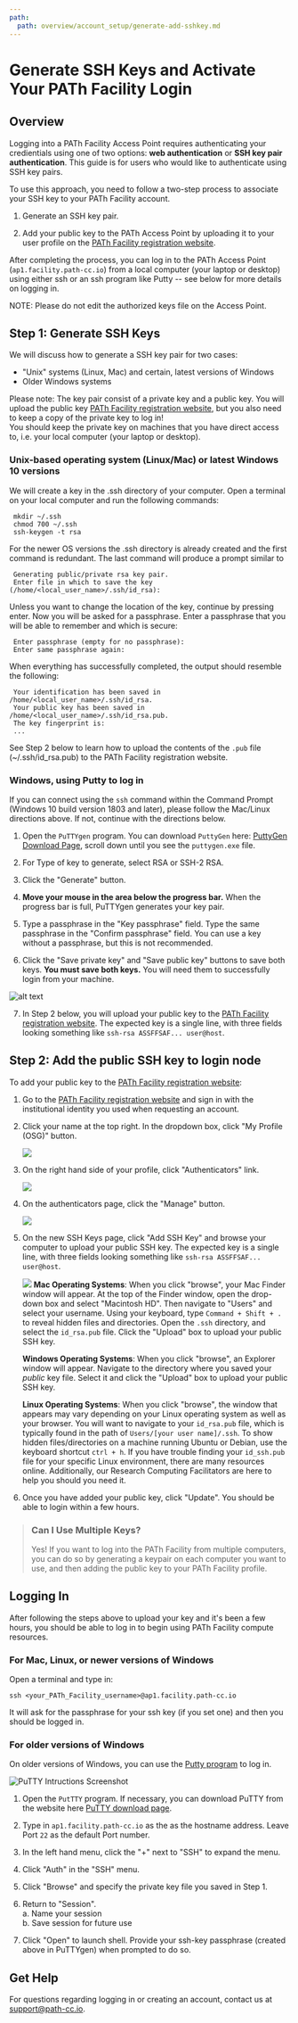 ```yaml
---
path:
  path: overview/account_setup/generate-add-sshkey.md
---
```


Generate SSH Keys and Activate Your PATh Facility Login 
====================================

## Overview

Logging into a PATh Facility Access Point requires authenticating your credientials using one of two options: **web authentication** or **SSH key pair authentication**. This guide is for users who would like to authenticate using SSH key pairs.

To use this approach, you need to follow a two-step process to associate your SSH key to your PATh Facility account. 

1. Generate an SSH key pair.  

2. Add your public key to the PATh Access Point by uploading it to 
your user profile on the [PATh Facility registration website](https://registry.cilogon.org/registry/co_petitions/start/coef:263).

After completing the process, you can log in to the PATh Access Point (`ap1.facility.path-cc.io`) from a local computer 
(your laptop or desktop) using either ssh or an ssh program like Putty -- see below for 
more details on logging in. 

NOTE: Please do not edit the authorized keys file on the Access Point.

## Step 1: Generate SSH Keys

We will discuss how to generate a SSH key pair for two cases: 

* "Unix" systems (Linux, Mac) and certain, latest versions of Windows
* Older Windows systems

Please note: The key pair consist of a private key and a public key. You will upload the 
public key [PATh Facility registration website](https://registry.cilogon.org/registry/co_petitions/start/coef:263), but you also need to keep a copy of the private key to log in!  
You should keep the private key on machines that you have 
direct access to, i.e. your local computer (your laptop or desktop).

### Unix-based operating system (Linux/Mac) or latest Windows 10 versions

We will create a key in the .ssh directory of your computer. Open a terminal on your local computer and run the following commands: 

     mkdir ~/.ssh
     chmod 700 ~/.ssh
     ssh-keygen -t rsa

For the newer OS versions the .ssh directory is already created and the first command is redundant. The last command will produce a prompt similar to

     Generating public/private rsa key pair.
     Enter file in which to save the key (/home/<local_user_name>/.ssh/id_rsa):

Unless you want to change the location of the key, continue by pressing enter.
Now you will be asked for a passphrase. Enter a passphrase that you will be 
able to remember and which is secure:

     Enter passphrase (empty for no passphrase):
     Enter same passphrase again:

When everything has successfully completed, the output should resemble the
following: 

     Your identification has been saved in /home/<local_user_name>/.ssh/id_rsa.
     Your public key has been saved in /home/<local_user_name>/.ssh/id_rsa.pub.
     The key fingerprint is:
     ...

See Step 2 below to learn how to upload the contents of the `.pub` file (~/.ssh/id_rsa.pub) to the PATh Facility registration website. 

### Windows, using Putty to log in

If you can connect using the `ssh` command within the Command Prompt (Windows 10 build version 1803 and later), please follow the Mac/Linux directions above. If not, 
continue with the directions below. 

1. Open the `PuTTYgen` program.  You can download `PuttyGen` 
here: [PuttyGen Download Page](https://www.chiark.greenend.org.uk/~sgtatham/putty/latest.html), 
scroll down until you see the `puttygen.exe` file. 

2. For Type of key to generate, select RSA or SSH-2 RSA. 

3. Click the "Generate" button.

4. **Move your mouse in the area below the progress bar.**
When the progress bar is full, PuTTYgen generates your key pair.

5. Type a passphrase in the "Key passphrase" field. Type the same passphrase in the "Confirm passphrase" field. You 
can use a key without a passphrase, but this is not recommended.

6. Click the "Save private key" and "Save public key" buttons to save both keys. **You must save both keys.** You will need them to successfully login from your machine. 

![alt text](/images/puttygen_ssh_key.png "PuttyGen Window")

7. In Step 2 below, you will upload your public key to the [PATh Facility registration website](https://registry.cilogon.org/registry/co_petitions/start/coef:263). The expected key is a single line, with three fields looking something like `ssh-rsa ASSFFSAF... user@host`.


## Step 2: Add the public SSH key to login node

To add your public key to the [PATh Facility registration website](https://registry.cilogon.org/registry/co_petitions/start/coef:263): 

1. Go to the [PATh Facility registration website](https://registry.cilogon.org/registry/co_petitions/start/coef:263) and sign in with the institutional identity you used when requesting an account. 

2. Click your name at the top right. In the dropdown box, click "My Profile (OSG)" button.

      ![](../../assets/PATh/registration/ssh-homepage-dropdown.png)

3. On the right hand side of your profile, click "Authenticators" link.

      ![](../../assets/PATh/registration/ssh-edit-profile.png)

4. On the authenticators page, click the "Manage" button.

      ![](../../assets/PATh/registration/ssh-authenticator-select.png)

5. On the new SSH Keys page, click "Add SSH Key" and browse your computer to upload your public SSH key. The expected key is a single line, with three fields looking something like `ssh-rsa ASSFFSAF... user@host`.

      ![](../../assets/PATh/registration/ssh-key-list.png)
      **Mac Operating Systems**: When you click "browse", your Mac Finder window will appear. At the top of the Finder window, open the drop-down box and select "Macintosh HD". Then navigate to "Users" and select your username. Using your keyboard, type `Command + Shift + . ` to reveal hidden files and directories. Open the `.ssh` directory, and select the `id_rsa.pub` file. Click the "Upload" box to upload your public SSH key. 
      
      **Windows Operating Systems**: When you click "browse", an Explorer window will appear. Navigate to the directory where you saved your _public_ key file. Select it and click the "Upload" box to upload your public SSH key. 

      **Linux Operating Systems**: When you click "browse", the window that appears may vary depending on your Linux operating system as well as your browser. You will want to navigate to your `id_rsa.pub` file, which is typically found in the path of `Users/[your user name]/.ssh`. To show hidden files/directories on a machine running Ubuntu or Debian, use the keyboard shortcut `ctrl + h`. If you have trouble finding your `id_ssh.pub` file for your specific Linux environment, there are many resources online. Additionally, our Research Computing Facilitators are here to help you should you need it. 

6. Once you have added your public key, click "Update". You should be able to login within a few hours. 



> ### Can I Use Multiple Keys?
> Yes! If you want to log into the PATh Facility from multiple computers, you can do so by generating
> a keypair on each computer you want to use, and then adding the public key to your PATh Facility
> profile. 



## Logging In

After following the steps above to upload your key and it's been a few hours, you should 
be able to log in to begin using PATh Facility compute resources. 

### For Mac, Linux, or newer versions of Windows

Open a terminal and type in: 

    ssh <your_PATh_Facility_username>@ap1.facility.path-cc.io

It will ask for the passphrase for your ssh key (if you set one) and then you 
should be logged in. 

### For older versions of Windows

On older versions of Windows, you can use the [Putty program](https://www.chiark.greenend.org.uk/~sgtatham/putty/latest.html) to log in. 

<img src="/images/putty-screenshots.png" alt="PuTTY Intructions Screenshot">

1. Open the `PutTTY` program. If necessary, you can download PuTTY from the website here [PuTTY download page](https://www.chiark.greenend.org.uk/~sgtatham/putty/latest.html).

2. Type in `ap1.facility.path-cc.io` as the as the hostname address. Leave Port `22` as the default Port number. 

3. In the left hand menu, click the "+" next to "SSH" to expand the menu.

4. Click "Auth" in the "SSH" menu.

5. Click "Browse" and specify the private key file you saved in Step 1.

6. Return to "Session".    
   a. Name your session    
   b. Save session for future use     
   
7. Click "Open" to launch shell. Provide your ssh-key passphrase (created above in PuTTYgen) when prompted to do so.


## Get Help

For questions regarding logging in or creating an account, contact us at  
[support@path-cc.io](mailto:support@path-cc.io).
